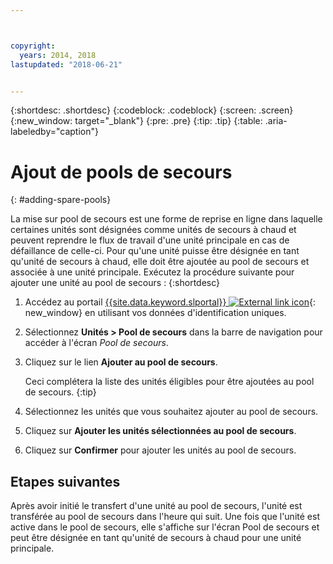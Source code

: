 ```yaml
---



copyright:
  years: 2014, 2018
lastupdated: "2018-06-21"


---
```


{:shortdesc: .shortdesc}
{:codeblock: .codeblock}
{:screen: .screen}
{:new_window: target="_blank"}
{:pre: .pre}
{:tip: .tip}
{:table: .aria-labeledby="caption"}


# Ajout de pools de secours 
{: #adding-spare-pools}

La mise sur pool de secours est une forme de reprise en ligne dans laquelle certaines unités sont désignées comme unités de secours à chaud et peuvent reprendre le flux de travail d'une unité principale en cas de défaillance de celle-ci. Pour qu'une unité puisse être désignée en tant qu'unité de secours à chaud, elle doit être ajoutée au pool de secours et associée à une unité principale. Exécutez la procédure suivante pour ajouter une unité au pool de secours :
{:shortdesc}

1. Accédez au portail [{{site.data.keyword.slportal}} ![External link icon](../icons/launch-glyph.svg "External link icon")](https://control.softlayer.com/){: new_window} en utilisant vos données d'identification uniques.
2. Sélectionnez **Unités > Pool de secours** dans la barre de navigation pour accéder à l'écran *Pool de secours*.
3. Cliquez sur le lien **Ajouter au pool de secours**.
   
   Ceci complétera la liste des unités éligibles pour être ajoutées au pool de secours.
   {:tip}
   
4. Sélectionnez les unités que vous souhaitez ajouter au pool de secours.
5. Cliquez sur **Ajouter les unités sélectionnées au pool de secours**.
6. Cliquez sur **Confirmer** pour ajouter les unités au pool de secours. 

## Etapes suivantes
Après avoir initié le transfert d'une unité au pool de secours, l'unité est transférée au pool de secours dans l'heure qui suit. Une fois que l'unité est active dans le pool de secours, elle s'affiche sur l'écran Pool de secours et peut être désignée en tant qu'unité de secours à chaud pour une unité principale.
